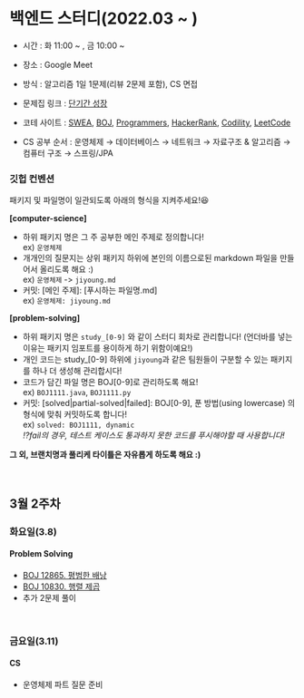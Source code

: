# 백엔드 스터디(2022.03 ~ )

- 시간 : 화 11:00 ~ , 금 10:00 ~
- 장소 : Google Meet
- 방식 : 알고리즘 1일 1문제(리뷰 2문제 포함), CS 면접

- 문제집 링크 : [단기간 성장](https://www.acmicpc.net/workbook/view/4349)
- 코테 사이트 : [SWEA](https://swexpertacademy.com/main/code/problem/problemList.do),  [BOJ](https://www.acmicpc.net),  [Programmers](https://programmers.co.kr/learn/challenges),  [HackerRank](https://www.hackerrank.com/dashboard),  [Codility](https://app.codility.com/programmers/),  [LeetCode](https://leetcode.com/problemset/all/)
- CS 공부 순서 : 운영체제 → 데이터베이스 → 네트워크 → 자료구조 & 알고리즘 → 컴퓨터 구조 → 스프링/JPA 

### 깃헙 컨벤션
패키지 및 파일명이 일관되도록 아래의 형식을 지켜주세요!😆  

**[computer-science]**
- 하위 패키지 명은 그 주 공부한 메인 주제로 정의합니다!  
ex) `운영체제`
- 개개인의 질문지는 상위 패키지 하위에 본인의 이름으로된 markdown 파일을 만들어서 올리도록 해요 :)  
ex) `운영체제` -> `jiyoung.md`  
- 커밋: [메인 주제]: [푸시하는 파일명.md]  
ex) `운영체제: jiyoung.md`

**[problem-solving]**
- 하위 패키지 명은 `study_[0-9]` 와 같이 스터디 회차로 관리합니다! (언더바를 넣는 이유는 패키지 임포트를 용이하게 하기 위함이예요!)
- 개인 코드는 study_[0-9] 하위에 `jiyoung`과 같은 팀원들이 구분할 수 있는 패키지를 하나 더 생성해 관리합시다!
- 코드가 담긴 파일 명은 BOJ[0-9]로 관리하도록 해요!  
ex) `BOJ1111.java`, `BOJ1111.py`
- 커밋: [solved|partial-solved|failed]: BOJ[0-9], 푼 방법(using lowercase) 의 형식에 맞춰 커밋하도록 합니다!  
ex) `solved: BOJ1111, dynamic`  
*⁉️fail의 경우, 테스트 케이스도 통과하지 못한 코드를 푸시해야할 때 사용합니다!*

**그 외, 브랜치명과 풀리케 타이틀은 자유롭게 하도록 해요 :)**

<br/>

## 3월 2주차

### 화요일(3.8)

#### Problem Solving
* [BOJ 12865. 평범한 배낭](https://www.acmicpc.net/problem/12865)
* [BOJ 10830. 행렬 제곱](https://www.acmicpc.net/problem/10830)
* 추가 2문제 풀이

<br/>

### 금요일(3.11)

#### CS
* 운영체제 파트 질문 준비
